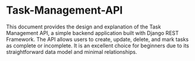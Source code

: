 # Task-Management-API
 This document provides the design and explanation of the Task Management API, a simple  backend application built with Django REST Framework. The API allows users to create, update,  delete, and mark tasks as complete or incomplete. It is an excellent choice for beginners due to its  straightforward data model and minimal relationships.
